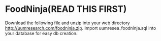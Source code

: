 # FoodNinja(READ THIS FIRST)
Download the following file and unzip into your web directory http://uumresearch.com/foodninja.zip.
Import uumresea_foodninja.sql into your database for easy db creation.

